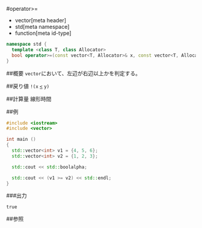 #operator>=
* vector[meta header]
* std[meta namespace]
* function[meta id-type]

```cpp
namespace std {
  template <class T, class Allocator>
  bool operator>=(const vector<T, Allocator>& x, const vector<T, Allocator>& y);
}
```

##概要
`vector`において、左辺が右辺以上かを判定する。


##戻り値
`!(x` [`<`](op_less.md) `y)`


##計算量
線形時間


##例
```cpp
#include <iostream>
#include <vector>

int main ()
{
  std::vector<int> v1 = {4, 5, 6};
  std::vector<int> v2 = {1, 2, 3};

  std::cout << std::boolalpha;

  std::cout << (v1 >= v2) << std::endl;
}
```

###出力
```
true
```

##参照


